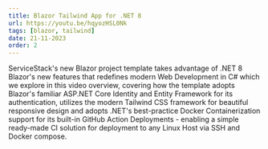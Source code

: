 ```yaml
---
title: Blazor Tailwind App for .NET 8
url: https://youtu.be/hqyozHSL0Nk
tags: [blazor, tailwind]
date: 21-11-2023
order: 2
---
```


ServiceStack's new Blazor project template takes advantage of .NET 8 Blazor's new features that redefines modern Web
Development in C# which we explore in this video overview, covering how the template adopts Blazor's familiar ASP.NET
Core Identity and Entity Framework for its authentication, utilizes the modern Tailwind CSS framework for beautiful
responsive design and adopts .NET's best-practice Docker Containerization support for its built-in GitHub Action
Deployments - enabling a simple ready-made CI solution for deployment to any Linux Host via SSH and Docker compose.